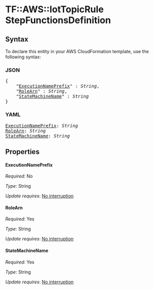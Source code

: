 # TF::AWS::IotTopicRule StepFunctionsDefinition

## Syntax

To declare this entity in your AWS CloudFormation template, use the following syntax:

### JSON

<pre>
{
    "<a href="#executionnameprefix" title="ExecutionNamePrefix">ExecutionNamePrefix</a>" : <i>String</i>,
    "<a href="#rolearn" title="RoleArn">RoleArn</a>" : <i>String</i>,
    "<a href="#statemachinename" title="StateMachineName">StateMachineName</a>" : <i>String</i>
}
</pre>

### YAML

<pre>
<a href="#executionnameprefix" title="ExecutionNamePrefix">ExecutionNamePrefix</a>: <i>String</i>
<a href="#rolearn" title="RoleArn">RoleArn</a>: <i>String</i>
<a href="#statemachinename" title="StateMachineName">StateMachineName</a>: <i>String</i>
</pre>

## Properties

#### ExecutionNamePrefix

_Required_: No

_Type_: String

_Update requires_: [No interruption](https://docs.aws.amazon.com/AWSCloudFormation/latest/UserGuide/using-cfn-updating-stacks-update-behaviors.html#update-no-interrupt)

#### RoleArn

_Required_: Yes

_Type_: String

_Update requires_: [No interruption](https://docs.aws.amazon.com/AWSCloudFormation/latest/UserGuide/using-cfn-updating-stacks-update-behaviors.html#update-no-interrupt)

#### StateMachineName

_Required_: Yes

_Type_: String

_Update requires_: [No interruption](https://docs.aws.amazon.com/AWSCloudFormation/latest/UserGuide/using-cfn-updating-stacks-update-behaviors.html#update-no-interrupt)


